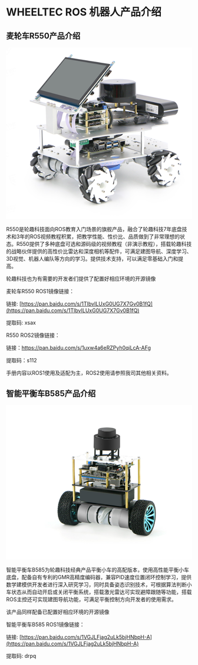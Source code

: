 # WHEELTEC ROS 机器人产品介绍
## 麦轮车R550产品介绍

![](01mailun.png)

​        R550是轮趣科技面向ROS教育入门场景的旗舰产品，融合了轮趣科技7年底盘技术和3年的ROS视频教程积累，把教学性能、性价比、品质做到了非常理想的状态。R550提供了多种底盘可选和源码级的视频教程（非演示教程），搭载轮趣科技的战略伙伴提供的高性价比雷达和深度相机等配件，可满足建图导航、深度学习、3D视觉、机器人编队等方向的学习。提供技术支持，可以满足零基础入门和提高。



轮趣科技也为有需要的开发者们提供了配置好相应环境的开源镜像



麦轮车R550 ROS1镜像链接：

链接:  [https://pan.baidu.com/s/1TIbvILUxG0UG7X7Gv0B1fQ](https://pan.baidu.com/s/1TIbvILUxG0UG7X7Gv0B1fQ)

提取码: xsax

R550 ROS2镜像链接：

链接：https://pan.baidu.com/s/1uxw4a6eRZPyh0qiLcA-AFg

提取码：s112

手册内容以ROS1使用及适配为主，ROS2使用请参照我司其他相关资料。

## 智能平衡车B585产品介绍

![](02B858.png)

​        智能平衡车B585为轮趣科技经典产品平衡小车的高配版本，使用高性能平衡小车底盘，配备自有专利的GMR高精度编码器，兼容PID速度位置闭环控制学习，提供数学建模供开发者进行深入研究学习，同时具备姿态识别技术，可根据算法判断小车状态从而自动开启或关闭平衡系统，搭载激光雷达可实现避障跟随等功能，搭载ROS主控还可实现建图导航功能，可满足平衡控制方向开发者的使用需求。



该产品同样配备已配置好相应环境的开源镜像



智能平衡车B585 ROS1镜像链接：

链接:  [https://pan.baidu.com/s/1VGJLFjag2uLk5bjHNbpH-A](https://pan.baidu.com/s/1VGJLFjag2uLk5bjHNbpH-A)

提取码: drpq
